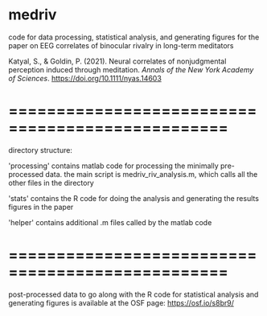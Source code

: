 # medriv
code for data processing, statistical analysis, and generating figures for the paper on EEG correlates of binocular rivalry in long-term meditators

Katyal, S., & Goldin, P. (2021). Neural correlates of nonjudgmental perception induced through meditation. _Annals of the New York Academy of Sciences_. https://doi.org/10.1111/nyas.14603

=================================================
=================================================

directory structure:

'processing' contains matlab code for processing the minimally pre-processed data. the main script is medriv_riv_analysis.m, which calls all the other files in the directory

'stats' contains the R code for doing the analysis and generating the results figures in the paper 

'helper' contains additional .m files called by the matlab code

=================================================
=================================================

post-processed data to go along with the R code for statistical analysis and generating figures is available at the OSF page:
https://osf.io/s8br9/
